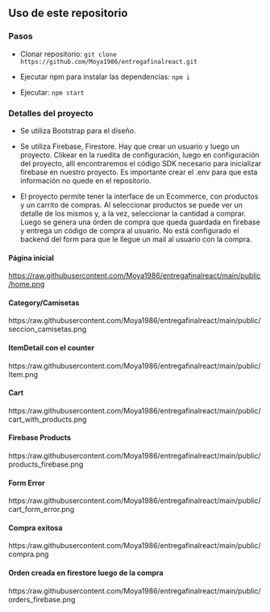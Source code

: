 ## Uso de este repositorio

### Pasos

- Clonar repositorio: `git clone https://github.com/Moya1986/entregafinalreact.git`

- Ejecutar npm para instalar las dependencias: `npm i`

- Ejecutar: `npm start`


### Detalles del proyecto

- Se utiliza Bootstrap para el diseño.

- Se utiliza Firebase, Firestore. Hay que crear un usuario y luego un proyecto. Clikear en la ruedita de configuración, luego en configuración del proyecto, allí encontraremos el código SDK necesario para inicializar firebase en nuestro proyecto. Es importante crear el .env para que esta información no quede en el repositorio.

- El proyecto permite tener la interface de un Ecommerce, con productos y un carrito de compras. Al seleccionar productos se puede ver un detalle de los mismos y, a la vez, seleccionar la cantidad a comprar. Luego se genera una órden de compra que queda guardada en firebase y entrega un código de compra al usuario. No está configurado el backend del form para que le llegue un mail al usuario con la compra.

#### Página inicial

https://raw.githubusercontent.com/Moya1986/entregafinalreact/main/public/home.png

#### Category/Camisetas

https:/raw.githubusercontent.com/Moya1986/entregafinalreact/main/public/seccion_camisetas.png

#### ItemDetail con el counter

https:/raw.githubusercontent.com/Moya1986/entregafinalreact/main/public/Item.png
  
#### Cart

https:/raw.githubusercontent.com/Moya1986/entregafinalreact/main/public/cart_with_products.png

#### Firebase Products

https:/raw.githubusercontent.com/Moya1986/entregafinalreact/main/public/products_firebase.png

#### Form Error

https:/raw.githubusercontent.com/Moya1986/entregafinalreact/main/public/cart_form_error.png

#### Compra exitosa

https:/raw.githubusercontent.com/Moya1986/entregafinalreact/main/public/compra.png

#### Orden creada en firestore luego de la compra

https:/raw.githubusercontent.com/Moya1986/entregafinalreact/main/public/orders_firebase.png




